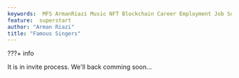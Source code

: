 ```yaml
---
keywords:  MFS ArmanRiazi Music NFT Blockchain Career Employment Job Superstar
feature:  superstart
author: "Arman Riazi"
title: "Famous Singers"
---
```


???+ info

  It is in invite process. We'll back comming soon...
